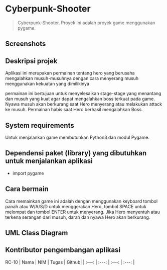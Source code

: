 # Cyberpunk-Shooter

>Cyberpunk-Shooter. Proyek ini adalah proyek game menggunakan pygame.

## Screenshots


## Deskripsi projek
Aplikasi ini merupakan permainan tentang hero yang berusaha mengalahkan musuh-musuhnya dengan cara menyerang musuh menggunakan kekuatan yang dimilikinya

permainan ini bertujuan untuk menyelesaikan stage-stage yang menantang dan musuh yang kuat agar dapat mengalahkan boss terkuat pada game. Nyawa musuh akan berkurang saat Hero menyerang atau melakukan attack ke musuh. Permainan habis saat Hero berhasil mengalahkan Boss.

## System requirements
Untuk menjalankan game membutuhkan Python3 dan modul Pygame.

## Dependensi paket (library) yang dibutuhkan untuk menjalankan aplikasi
- import pygame


## Cara bermain
Cara memainkan game ini adalah dengan menggunakan keyboard tombol panah atau W/A/S/D untuk menggerakan Hero, tombol SPACE untuk melompat dan tombol ENTER untuk menyerang. Jika Hero menyentuh atau terkena serangan dari musuh, darah dan nyawa Hero akan berkurang.

## UML Class Diagram


## Kontributor pengembangan aplikasi
RC-10
| Nama | NIM | Tugas | Github|
| :---: | :---: | :---: | :---: |
